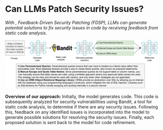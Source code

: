 # Can LLMs Patch Security Issues?

_With , Feedback-Driven Security Patching (FDSP), LLMs can generate potential solutions to fix security issues in code by receiving feedback from static code analysis._

![Example Image](https://github.com/Kamel773/LLM-code-refine/blob/main/workflows.png)

**Overview of our approach:** Initially, the model generates code. This code is subsequently analyzed for
security vulnerabilities using Bandit, a tool for static code analysis, to determine if there are any security issues.
Following this, feedback on any identified issues is incorporated into the model to generate possible solutions for
resolving the security issues. Finally, each proposed solution is sent back to the model for code refinement.
